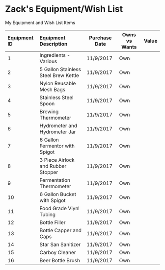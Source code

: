# Zack's Equipment/Wish List

My Equipment and Wish List Items

| Equipment ID | Equipment Description                 | Purchase Date | Owns vs Wants    | Value        |
|:-------------|:------------------------------------- | ------------- | ---------------- | ------------:|
| 1            | Ingredients - Various                 | 11/9/2017     | Own              |              |
| 2            | 5 Gallon Stainless Steel Brew Kettle  | 11/9/2017     | Own              |              |
| 3            | Nylon Reusable Mesh Bags              | 11/9/2017     | Own              |              |
| 4            | Stainless Steel Spoon                 | 11/9/2017     | Own              |              |
| 5            | Brewing Thermometer                   | 11/9/2017     | Own              |              |
| 6            | Hydrometer and Hydrometer Jar         | 11/9/2017     | Own              |              |
| 7            | 6 Gallon Fermentor with Spigot        | 11/9/2017     | Own              |              |
| 8            | 3 Piece Airlock and Rubber Stopper    | 11/9/2017     | Own              |              |
| 9            | Fermentation Thermometer              | 11/9/2017     | Own              |              |
| 10           | 6 Gallon Bucket with Spigot           | 11/9/2017     | Own              |              |
| 11           | Food Grade Viynl Tubing               | 11/9/2017     | Own              |              |
| 12           | Bottle Filler                         | 11/9/2017     | Own              |              |
| 13           | Bottle Capper and Caps                | 11/9/2017     | Own              |              |
| 14           | Star San Sanitizer                    | 11/9/2017     | Own              |              |
| 15           | Carboy Cleaner                        | 11/9/2017     | Own              |              |
| 16           | Beer Bottle Brush                     | 11/9/2017     | Own              |              |
